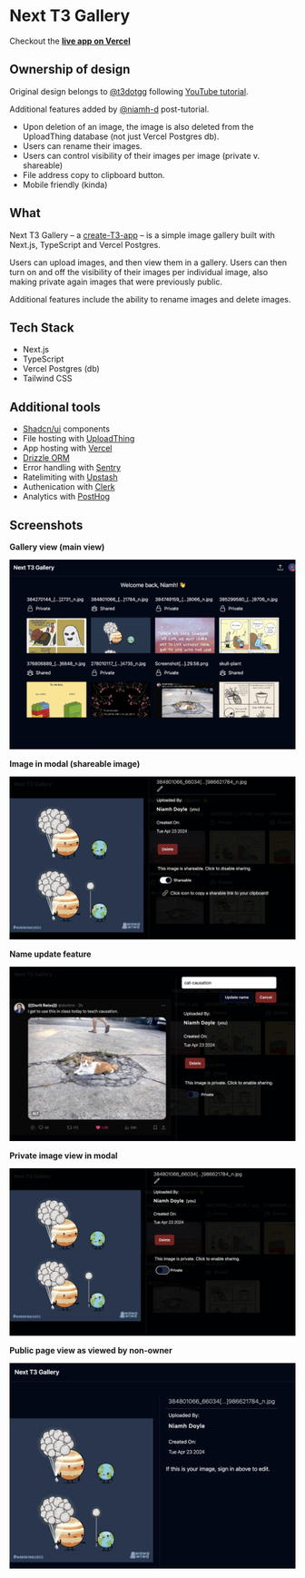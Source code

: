 # Next T3 Gallery

Checkout the [**live app on Vercel**](https://t3-gallery-zeta.vercel.app/)

## Ownership of design

Original design belongs to [@t3dotgg](https://github.com/t3dotgg) following [YouTube tutorial](https://www.youtube.com/watch?v=d5x0JCZbAJs).

Additional features added by [@niamh-d](https://github.com/niamh-d) post-tutorial.

- Upon deletion of an image, the image is also deleted from the UploadThing database (not just Vercel Postgres db).
- Users can rename their images.
- Users can control visibility of their images per image (private v. shareable)
- File address copy to clipboard button.
- Mobile friendly (kinda)

## What

Next T3 Gallery – a [create-T3-app](https://create.t3.gg/) – is a simple image gallery built with Next.js, TypeScript and Vercel Postgres.

Users can upload images, and then view them in a gallery. Users can then turn on and off the visibility of their images per individual image, also making private again images that were previously public.

Additional features include the ability to rename images and delete images.

## Tech Stack

- Next.js
- TypeScript
- Vercel Postgres (db)
- Tailwind CSS

## Additional tools

- [Shadcn/ui](https://ui.shadcn.com/) components
- File hosting with [UploadThing](https://uploadthing.com/)
- App hosting with [Vercel](https://vercel.com/)
- [Drizzle ORM](https://orm.drizzle.team/)
- Error handling with [Sentry](https://sentry.io/)
- Ratelimiting with [Upstash](https://upstash.com/)
- Authenication with [Clerk](https://clerk.com/)
- Analytics with [PostHog](https://posthog.com/)

## Screenshots

**Gallery view (main view)**

![Gallery view (main view)](/imgs/readme_imgs/gallery_view.png)

**Image in modal (shareable image)**

![Image in modal (shareable image)](/imgs/readme_imgs/modal.png)

**Name update feature**

![Name update feature](/imgs/readme_imgs/name-update.png)

**Private image view in modal**

![Private image view in modal](/imgs/readme_imgs/private.png)

**Public page view as viewed by non-owner**

![Public page view as viewed by non-owner](/imgs/readme_imgs/public.png)
